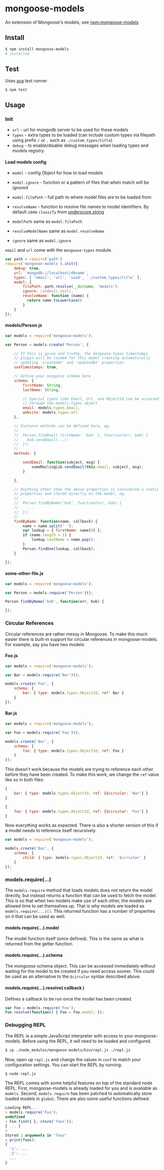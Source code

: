 # mongoose-models

An extension of Mongoose's models, see [npm:mongoose-models](https://www.npmjs.com/package/mongoose-models)

## Install

```bash
$ npm install mongoose-models
# installed
```

## Test

Uses [ava](https://github.com/avajs/ava) test runner

`$ npm test`

## Usage

### Init

- `url` - url for mongodb server to be used for these models
- `types` - extra types to be loaded (can include custom types via filepath using prefix `/` or `.` such as `./custom_types/title`)
- `debug` - to enable/disable debug messages when loading types and models registry

#### Load models config

- `model` - config Object for how to load models
- `model.ignore` - function or a pattern of files that when match will be ignored
- `model.filePath` - full path to where model files are to be loaded from
- `resolveName` - function to resolve file names to model identifiers. By default uses `classify` from [underscore.string](https://github.com/epeli/underscore.string)

- `modelPath` same as `model.filePath`
- `resolveModelName` same as `model.resolveName`
- `ignore` same as `model.ignore`

`email` and `url` come with the `mongoose-types` module.

```javascript
var path = require('path')
require('mongoose-models').init({
	debug: true,
	url: 'mongodb://localhost/dbname',
	types: [ 'email', 'url', 'uuid', `./custom_types/title` ],
	model: {
		filePath: path.resolve(__dirname, 'models'),
		ignore: /index|\.test/,
	    resolveName: function (name) {
	      return name.toLowerCase()
	    }
	}
});
```

#### models/Person.js

```javascript
var models = require('mongoose-models');

var Person = models.create('Person', {

	// If this is given and truthy, the mongoose-types timestamps
	// plugin will be loaded for this model creating automatically
	// updating 'createdAt' and 'updatedAt' properties
	useTimestamps: true,

	// Define your mongoose schema here
	schema: {
		firstName: String,
		lastName: String,

		// Special types like Email, Url, and ObjectId can be accessed
		// through the models.types object
		email: models.types.Email,
		website: models.types.Url
	},

	// Instance methods can be defined here, eg.
	//
	//  Person.findOne({ firstName: 'bob' }, function(err, bob) {
	//    bob.sendEmail(...);
	//  });
	//
	methods: {

		sendEmail: function(subject, msg) {
			someMailingLib.sendEmail(this.email, subject, msg);
		}

	},

	// Anything other than the above properties is considered a static
	// properties and stored directly on the model, eg.
	//
	//  Person.findByName('bob', function(err, bob) {
	//    ...
	//  });
	//
	findByName: function(name, callback) {
		name = name.split(' ');
		var lookup = { firstName: name[0] };
		if (name.length > 1) {
			lookup.lastName = name.pop();
		}
		Person.findOne(lookup, callback);
	}

});
```

#### some-other-file.js

```javascript
var models = require('mongoose-models');

var Person = models.require('Person')();

Person.findByName('bob', function(err, bob) {

});
```

### Circular References

Circular references are rather messy in Mongoose. To make this much easier there is built-in support for circular references in mongoose-models. For example, say you have two models:

#### Foo.js

```javascript
var models = require('mongoose-models');

var Bar = models.require('Bar')();

models.create('Foo', {
	schema: {
		bar: { type: models.types.ObjectId, ref: Bar }
	}
});
```

#### Bar.js

```javascript
var models = require('mongoose-models');

var Foo = models.require('Foo')();

models.create('Bar', {
	schema: {
		foo: { type: models.types.ObjectId, ref: Foo }
	}
});
```

This doesn't work because the models are trying to reference each other before they have been created. To make this work, we change the `ref` value like so in both files:

```javascript
{
	bar: { type: models.types.ObjectId, ref: {$circular: 'Bar'} }
}
```

```javascript
{
	foo: { type: models.types.ObjectId, ref: {$circular: 'Foo'} }
}
```

Now everything works as expected. There is also a shorter version of this if a model needs to reference itself recursively.

```javascript
var models = require('mongoose-models');

models.create('Baz', {
	schema: {
		child: { type: models.types.ObjectId, ref: '$circular' }
	}
});
```

### models.require(...)

The `models.require` method that loads models does not return the model directly, but instead returns a function that can be used to fetch the model. This is so that when two models make use of each other, the models are allowed time to set themselves up. That is why models are loaded as `models.require(...)()`. This returned function has a number of properties on it that can be used as well.

#### models.require(...).model

The model function itself (once defined). This is the same as what is returned from the getter function.

#### models.require(...).schema

The mongoose schema object. This can be accessed immediately without waiting for the model to be created if you need access sooner. This could be used as an alternative to the `$circular` syntax described above.

#### models.require(...).resolve( callback )

Defines a callback to be run once the model has been created.

```javascript
var Foo = models.require('Foo');
Foo.resolve(function() { Foo = Foo.model; });
```

### Debugging REPL

The REPL is a simple JavaScript interpreter with access to your mongoose-models. Before using the REPL, it will need to be loaded and configured.

```bash
$ cp ./node_modules/mongoose-models/bin/repl.js ./repl.js
```

Now, open up `repl.js` and change the values in `conf` to match your configuration settings. You can start the REPL by running:

```bash
$ node repl.js
```

The REPL comes with some helpful features on top of the standard node REPL. First, mongoose-models is already loaded for you and is available as `models`. Second, `models.require` has been patched to automatically store loaded models in `global`. There are also some useful functions defined.

```javascript
Loading REPL...
> models.require('Foo');
undefined
> Foo.find({ }, store('foos'));
{ ... }
>
Stored 2 arguments in "foos"
> print(foos);
{
  '1': ...
  '2': ...
  ...
}
```


